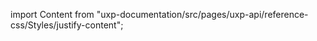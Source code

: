 
import Content from "uxp-documentation/src/pages/uxp-api/reference-css/Styles/justify-content";

<Content query="product=xd"/>
